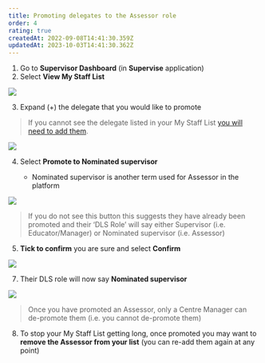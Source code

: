 ```yaml
---
title: Promoting delegates to the Assessor role
order: 4
rating: true
createdAt: 2022-09-08T14:41:30.359Z
updatedAt: 2023-10-03T14:41:30.362Z
---
```

1. Go to **Supervisor Dashboard** (in **Supervise** application) 
2. Select **View My Staff List**

![](/img/promoting_1.png)

3. Expand (+) the delegate that you would like to promote

> If you cannot see the delegate listed in your My Staff List [you will need to add them](./staff-list/adding-delegates-to-your-staff-list).

![](/img/promoting_2.png)

4. Select **Promote to Nominated supervisor**

   * Nominated supervisor is another term used for Assessor in the platform

![](/img/promoting_3.png)

> If you do not see this button this suggests they have already been promoted and their ‘DLS Role’ will say either Supervisor (i.e. Educator/Manager) or Nominated supervisor (i.e. Assessor)

5. **Tick to confirm** you are sure and select **Confirm**

![](/img/promoting_4.png)

7. Their DLS role will now say **Nominated supervisor**

![](/img/promoting_5.png)

> Once you have promoted an Assessor, only a Centre Manager can de-promote them (i.e. you cannot de-promote them)

8. To stop your My Staff List getting long, once promoted you may want to **remove the Assessor from your list** (you can re-add them again at any point)

